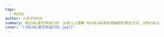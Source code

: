 ```yaml
---
tags:
  - MySQL
author: 小孩子4919
summary: 《MySQL是怎样运行的：从根儿上理解 MySQL》采用诙谐幽默的表达方式，对MySQL的底层运行原理进行了介绍，内容涵盖了使用MySQL的同学在求职面试和工作中常见的一些核心概念。  《MySQL是怎样运行的：从根儿上理解 MySQL》总计22 章，划分为4个部分。第1部分介绍了MySQL入门的一些知识，比如MySQL的服务器程序和客户端程序有哪些、MySQL的启动选项和系统变量，以及使用的字符集等。第2部分是本书后续章节的基础，介绍了MySQL的一些基础知识，比如记录、页面、索引、表空间的结构和用法等。第3部分则与大家在工作中经常遇到的查询优化问题紧密相关，介绍了单表查询、连接查询的执行原理，MySQL基于成本和规则的优化具体指什么，并详细分析了Explain语句的执行结果。第4部分则是与MySQL中的事务和锁相关，介绍了事务概念的来源，MySQL是如何实现事务的，包括redo日志、undo日志、MVCC、各种锁的细节等。
cover: "[[MySQL是怎样运行的.jpg]]"
---
```

